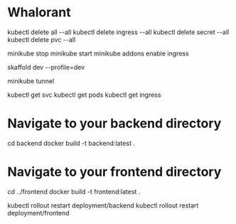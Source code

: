 # Whalorant

kubectl delete all --all
kubectl delete ingress --all
kubectl delete secret --all
kubectl delete pvc --all

minikube stop
minikube start
minikube addons enable ingress

skaffold dev --profile=dev

minikube tunnel

kubectl get svc
kubectl get pods
kubectl get ingress


# Navigate to your backend directory
cd backend
docker build -t backend:latest .

# Navigate to your frontend directory
cd ../frontend
docker build -t frontend:latest .


kubectl rollout restart deployment/backend
kubectl rollout restart deployment/frontend